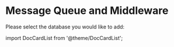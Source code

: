 # Message Queue and Middleware



 Please select the database you would like to add:

import DocCardList from '@theme/DocCardList';

<DocCardList />
